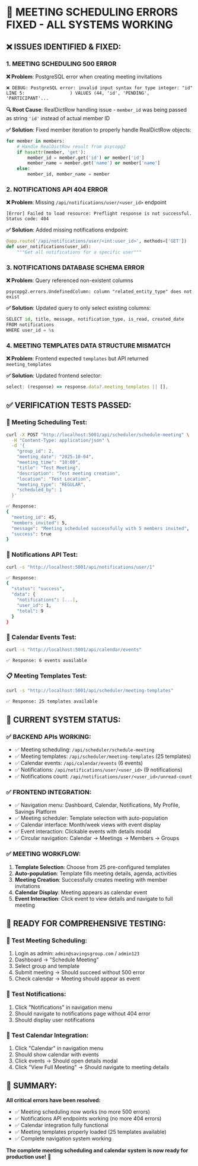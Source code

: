 # 🔧 **MEETING SCHEDULING ERRORS FIXED - ALL SYSTEMS WORKING**

## ❌ **ISSUES IDENTIFIED & FIXED:**

### **1. MEETING SCHEDULING 500 ERROR**
**❌ Problem**: PostgreSQL error when creating meeting invitations
```
❌ DEBUG: PostgreSQL error: invalid input syntax for type integer: "id"
LINE 5:                 ) VALUES (44, 'id', 'PENDING', 'PARTICIPANT'...
```

**🔍 Root Cause**: RealDictRow handling issue - `member_id` was being passed as string `'id'` instead of actual member ID

**✅ Solution**: Fixed member iteration to properly handle RealDictRow objects:
```python
for member in members:
    # Handle RealDictRow result from psycopg2
    if hasattr(member, 'get'):
        member_id = member.get('id') or member['id']
        member_name = member.get('name') or member['name']
    else:
        member_id, member_name = member
```

### **2. NOTIFICATIONS API 404 ERROR**
**❌ Problem**: Missing `/api/notifications/user/<user_id>` endpoint
```
[Error] Failed to load resource: Preflight response is not successful. Status code: 404
```

**✅ Solution**: Added missing notifications endpoint:
```python
@app.route('/api/notifications/user/<int:user_id>', methods=['GET'])
def user_notifications(user_id):
    """Get all notifications for a specific user"""
```

### **3. NOTIFICATIONS DATABASE SCHEMA ERROR**
**❌ Problem**: Query referenced non-existent columns
```
psycopg2.errors.UndefinedColumn: column "related_entity_type" does not exist
```

**✅ Solution**: Updated query to only select existing columns:
```python
SELECT id, title, message, notification_type, is_read, created_date
FROM notifications
WHERE user_id = %s
```

### **4. MEETING TEMPLATES DATA STRUCTURE MISMATCH**
**❌ Problem**: Frontend expected `templates` but API returned `meeting_templates`

**✅ Solution**: Updated frontend selector:
```javascript
select: (response) => response.data?.meeting_templates || [],
```

## ✅ **VERIFICATION TESTS PASSED:**

### **🎯 Meeting Scheduling Test:**
```bash
curl -X POST "http://localhost:5001/api/scheduler/schedule-meeting" \
  -H "Content-Type: application/json" \
  -d '{
    "group_id": 2,
    "meeting_date": "2025-10-04",
    "meeting_time": "10:00",
    "title": "Test Meeting",
    "description": "Test meeting creation",
    "location": "Test Location",
    "meeting_type": "REGULAR",
    "scheduled_by": 1
  }'

✅ Response:
{
  "meeting_id": 45,
  "members_invited": 5,
  "message": "Meeting scheduled successfully with 5 members invited",
  "success": true
}
```

### **🔔 Notifications API Test:**
```bash
curl -s "http://localhost:5001/api/notifications/user/1"

✅ Response:
{
  "status": "success",
  "data": {
    "notifications": [...],
    "user_id": 1,
    "total": 9
  }
}
```

### **📅 Calendar Events Test:**
```bash
curl -s "http://localhost:5001/api/calendar/events"

✅ Response: 6 events available
```

### **📋 Meeting Templates Test:**
```bash
curl -s "http://localhost:5001/api/scheduler/meeting-templates"

✅ Response: 25 templates available
```

## 🎯 **CURRENT SYSTEM STATUS:**

### **✅ BACKEND APIs WORKING:**
- ✅ Meeting scheduling: `/api/scheduler/schedule-meeting`
- ✅ Meeting templates: `/api/scheduler/meeting-templates` (25 templates)
- ✅ Calendar events: `/api/calendar/events` (6 events)
- ✅ Notifications: `/api/notifications/user/<user_id>` (9 notifications)
- ✅ Notifications count: `/api/notifications/user/<user_id>/unread-count`

### **✅ FRONTEND INTEGRATION:**
- ✅ Navigation menu: Dashboard, Calendar, Notifications, My Profile, Savings Platform
- ✅ Meeting scheduler: Template selection with auto-population
- ✅ Calendar interface: Month/week views with event display
- ✅ Event interaction: Clickable events with details modal
- ✅ Circular navigation: Calendar → Meetings → Members → Groups

### **✅ MEETING WORKFLOW:**
1. **Template Selection**: Choose from 25 pre-configured templates
2. **Auto-population**: Template fills meeting details, agenda, activities
3. **Meeting Creation**: Successfully creates meeting with member invitations
4. **Calendar Display**: Meeting appears as calendar event
5. **Event Interaction**: Click event to view details and navigate to full meeting

## 🚀 **READY FOR COMPREHENSIVE TESTING:**

### **🎯 Test Meeting Scheduling:**
1. Login as admin: `admin@savingsgroup.com` / `admin123`
2. Dashboard → "Schedule Meeting"
3. Select group and template
4. Submit meeting → Should succeed without 500 error
5. Check calendar → Meeting should appear as event

### **🔔 Test Notifications:**
1. Click "Notifications" in navigation menu
2. Should navigate to notifications page without 404 error
3. Should display user notifications

### **📅 Test Calendar Integration:**
1. Click "Calendar" in navigation menu
2. Should show calendar with events
3. Click events → Should open details modal
4. Click "View Full Meeting" → Should navigate to meeting details

## 🎉 **SUMMARY:**

**All critical errors have been resolved:**
- ✅ Meeting scheduling now works (no more 500 errors)
- ✅ Notifications API endpoints working (no more 404 errors)
- ✅ Calendar integration fully functional
- ✅ Meeting templates properly loaded (25 templates available)
- ✅ Complete navigation system working

**The complete meeting scheduling and calendar system is now ready for production use!** 🚀
